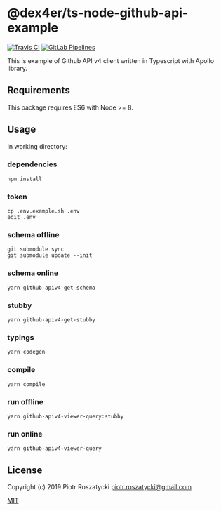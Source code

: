 # @dex4er/ts-node-github-api-example

<!-- markdownlint-disable MD013 -->

[![Travis CI](https://secure.travis-ci.org/dex4er/ts-node-github-api-example.svg)](http://travis-ci.org/dex4er/ts-node-github-api-example) [![GitLab Pipelines](https://gitlab.com/dex4er/ts-node-github-api-example/badges/develop/build.svg)](https://gitlab.com/dex4er/ts-node-github-api-example/pipelines)

<!-- markdownlint-enable MD013 -->

This is example of Github API v4 client written in Typescript with Apollo library.

## Requirements

This package requires ES6 with Node >= 8.

## Usage

In working directory:

### dependencies

```shell
npm install
```

### token

```shell
cp .env.example.sh .env
edit .env
```

### schema offline

```shell
git submodule sync
git submodule update --init
```

### schema online

```shell
yarn github-apiv4-get-schema
```

### stubby

```shell
yarn github-apiv4-get-stubby
```

### typings

```shell
yarn codegen
```

### compile

```shell
yarn compile
```

### run offline

```shell
yarn github-apiv4-viewer-query:stubby
```

### run online

```shell
yarn github-apiv4-viewer-query
```

## License

Copyright (c) 2019 Piotr Roszatycki <piotr.roszatycki@gmail.com>

[MIT](https://opensource.org/licenses/MIT)
